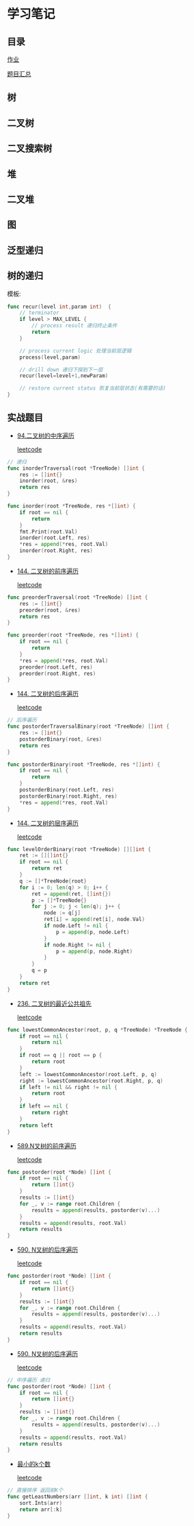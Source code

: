 # 学习笔记

## 目录

[作业](#实战题目)

[题目汇总](https://shimo.im/sheets/q9gPKWky9dj9CjdP/32ljC/)

## 树

## 二叉树

## 二叉搜索树

## 堆

## 二叉堆

## 图

## 泛型递归

## 树的递归

模板:

```go
func recur(level int,param int)  {
    // terminator
    if level > MAX_LEVEL {
        // process result 递归终止条件
        return
    }

    // process current logic 处理当前层逻辑
    process(level,param)

    // drill down 递归下探到下一层
    recur(level=level+1,newParam)

    // restore current status 恢复当前层状态(有需要的话)
}
```

## 实战题目

* [94.二叉树的中序遍历](./binary_tree_traversal_test.go)

    [leetcode](https://leetcode-cn.com/problems/binary-tree-inorder-traversal/)

```go
// 递归
func inorderTraversal(root *TreeNode) []int {
    res := []int{}
    inorder(root, &res)
    return res
}

func inorder(root *TreeNode, res *[]int) {
    if root == nil {
        return
    }
    fmt.Print(root.Val)
    inorder(root.Left, res)
    *res = append(*res, root.Val)
    inorder(root.Right, res)
}
```

* [144. 二叉树的前序遍历](./binary_tree_traversal_test.go)

    [leetcode](https://leetcode-cn.com/problems/binary-tree-preorder-traversal/)

```go
func preorderTraversal(root *TreeNode) []int {
    res := []int{}
    preorder(root, &res)
    return res
}

func preorder(root *TreeNode, res *[]int) {
    if root == nil {
        return
    }
    *res = append(*res, root.Val)
    preorder(root.Left, res)
    preorder(root.Right, res)
}
```

* [144. 二叉树的后序遍历](./binary_tree_traversal_test.go)

    [leetcode](https://leetcode-cn.com/problems/binary-tree-postorder-traversal/)

```go
// 后序遍历
func postorderTraversalBinary(root *TreeNode) []int {
    res := []int{}
    postorderBinary(root, &res)
    return res
}

func postorderBinary(root *TreeNode, res *[]int) {
    if root == nil {
        return
    }
    postorderBinary(root.Left, res)
    postorderBinary(root.Right, res)
    *res = append(*res, root.Val)
}
```

* [144. 二叉树的层序遍历](./binary_tree_traversal_test.go)

    [leetcode](https://leetcode-cn.com/problems/binary-tree-level-order-traversal/)

```go
func levelOrderBinary(root *TreeNode) [][]int {
    ret := [][]int{}
    if root == nil {
        return ret
    }
    q := []*TreeNode{root}
    for i := 0; len(q) > 0; i++ {
        ret = append(ret, []int{})
        p := []*TreeNode{}
        for j := 0; j < len(q); j++ {
            node := q[j]
            ret[i] = append(ret[i], node.Val)
            if node.Left != nil {
                p = append(p, node.Left)
            }
            if node.Right != nil {
                p = append(p, node.Right)
            }
        }
        q = p
    }
    return ret
}
```

* [236. 二叉树的最近公共祖先](./binary_tree_traversal_test.go)

    [leetcode](https://leetcode-cn.com/problems/lowest-common-ancestor-of-a-binary-tree/)

```go
func lowestCommonAncestor(root, p, q *TreeNode) *TreeNode {
    if root == nil {
        return nil
    }
    if root == q || root == p {
        return root
    }
    left := lowestCommonAncestor(root.Left, p, q)
    right := lowestCommonAncestor(root.Right, p, q)
    if left != nil && right != nil {
        return root
    }
    if left == nil {
        return right
    }
    return left
}
```

* [589.N叉树的前序遍历](./n_ary_tree_traversal_test.go)

    [leetcode](https://leetcode-cn.com/problems/n-ary-tree-preorder-traversal/)

```go
func postorder(root *Node) []int {
    if root == nil {
        return []int{}
    }
    results := []int{}
    for _, v := range root.Children {
        results = append(results, postorder(v)...)
    }
    results = append(results, root.Val)
    return results
}
```

* [590. N叉树的后序遍历](./n_ary_tree_traversal_test.go)

    [leetcode](https://leetcode-cn.com/problems/n-ary-tree-postorder-traversal/)

```go
func postorder(root *Node) []int {
    if root == nil {
        return []int{}
    }
    results := []int{}
    for _, v := range root.Children {
        results = append(results, postorder(v)...)
    }
    results = append(results, root.Val)
    return results
}
```

* [590. N叉树的后序遍历](./n_ary_tree_traversal_test.go)

    [leetcode](https://leetcode-cn.com/problems/n-ary-tree-postorder-traversal/)

```go
// 中序遍历 递归
func postorder(root *Node) []int {
    if root == nil {
        return []int{}
    }
    results := []int{}
    for _, v := range root.Children {
        results = append(results, postorder(v)...)
    }
    results = append(results, root.Val)
    return results
}
```

* [最小的k个数](./n_ary_tree_traversal_test.go)

    [leetcode](https://leetcode-cn.com/problems/zui-xiao-de-kge-shu-lcof/)

```go
// 直接排序 返回前K个
func getLeastNumbers(arr []int, k int) []int {
    sort.Ints(arr)
    return arr[:k]
}
```
